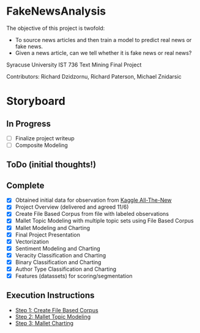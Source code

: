 # FakeNewsAnalysis
The objective of this project is twofold:
* To source news articles and then train a model to predict real news or fake news.
* Given a news article, can we tell whether it is fake news or real news?

Syracuse University IST 736 Text Mining Final Project

Contributors: Richard Dzidzornu, Richard Paterson, Michael Znidarsic
# Storyboard
## In Progress
- [ ] Finalize project writeup
- [ ] Composite Modeling
## ToDo (initial thoughts!)

## Complete
- [x] Obtained initial data for observation from [Kaggle All-The-New](https://www.kaggle.com/snapcrack/all-the-news)
- [x] Project Overview (delivered and agreed 11/6)
- [x] Create File Based Corpus from file with labeled observations
- [x] Mallet Topic Modeling with multiple topic sets using File Based Corpus
- [x] Mallet Modeling and Charting
- [x] Final Project Presentation
- [x] Vectorization
- [x] Sentiment Modeling and Charting
- [x] Veracity Classification and Charting
- [x] Binary Classification and Charting
- [x] Author Type Classification and Charting
- [x] Features (datassets) for scoring/segmentation
## Execution Instructions
- [Step 1: Create File Based Corpus](https://github.com/richpatanalytics/FakeNewsAnalysis/blob/master/FakeNewsExecutionInstructions.pptx)
- [Step 2: Mallet Topic Modeling](https://github.com/richpatanalytics/FakeNewsAnalysis/blob/master/FakeNewsExecutionInstructions.pptx)
- [Step 3: Mallet Charting](https://github.com/richpatanalytics/FakeNewsAnalysis/blob/master/FakeNewsExecutionInstructions.pptx)
